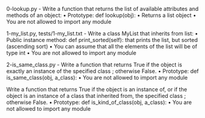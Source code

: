 0-lookup.py - Write a function that returns the list of available attributes and methods of an object:
    • Prototype: def lookup(obj):
    • Returns a list object
    • You are not allowed to import any module

1-my_list.py, tests/1-my_list.txt - Write a class MyList that inherits from list:
    • Public instance method: def print_sorted(self): that prints the list, but sorted (ascending sort)
    • You can assume that all the elements of the list will be of type int
    • You are not allowed to import any module

2-is_same_class.py - Write a function that returns True if the object is exactly an instance of the specified class ; otherwise False.
    • Prototype: def is_same_class(obj, a_class):
    • You are not allowed to import any module

Write a function that returns True if the object is an instance of, or if the object is an instance of a class that inherited from, the specified class ; otherwise False.
    • Prototype: def is_kind_of_class(obj, a_class):
    • You are not allowed to import any module